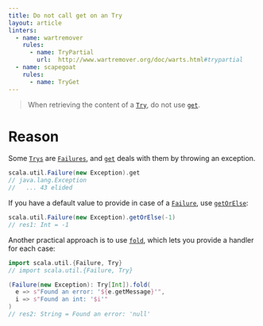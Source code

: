 ```yaml
---
title: Do not call get on an Try
layout: article
linters:
  - name: wartremover
    rules:
      - name: TryPartial
        url:  http://www.wartremover.org/doc/warts.html#trypartial
  - name: scapegoat
    rules:
      - name: TryGet
---
```


> When retrieving the content of a [`Try`], do not use [`get`].

# Reason

Some [`Trys`][`Try`] are [`Failures`][`Failure`], and [`get`] deals with them by throwing an exception.

```scala
scala.util.Failure(new Exception).get
// java.lang.Exception
//   ... 43 elided
```

If you have a default value to provide in case of a [`Failure`], use [`getOrElse`]:

```scala
scala.util.Failure(new Exception).getOrElse(-1)
// res1: Int = -1
```

Another practical approach is to use [`fold`], which lets you provide a handler for each case:

```scala
import scala.util.{Failure, Try}
// import scala.util.{Failure, Try}

(Failure(new Exception): Try[Int]).fold(
  e => s"Found an error: '${e.getMessage}'",
  i => s"Found an int: '$i'"
)
// res2: String = Found an error: 'null'
```

[`Try`]:https://www.scala-lang.org/api/2.12.8/scala/util/Try.html
[`getOrElse`]:https://www.scala-lang.org/api/2.12.8/scala/util/Try.html#getOrElse[U%3E:T](default:=%3EU):U
[`fold`]:https://www.scala-lang.org/api/2.12.8/scala/util/Try.html#fold[U](fa:Throwable=%3EU,fb:T=%3EU):U
[`get`]:https://www.scala-lang.org/api/2.12.8/scala/util/Try.html#get:T
[`Failure`]:https://www.scala-lang.org/api/2.12.8/scala/util/Failure.html
[`Success`]:https://www.scala-lang.org/api/2.12.8/scala/util/Success.html
